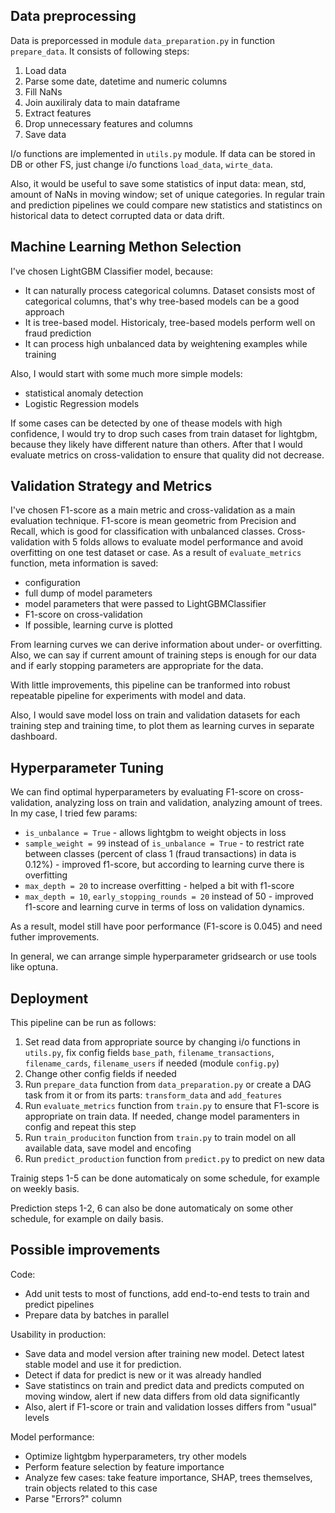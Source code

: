 ## Data preprocessing

Data is preporcessed in module `data_preparation.py` in function `prepare_data`. It consists of following steps:
1. Load data
2. Parse some date, datetime and numeric columns
3. Fill NaNs
4. Join auxiliraly data to main dataframe
5. Extract features
6. Drop unnecessary features and columns
7. Save data

I/o functions are implemented in `utils.py` module. If data can be stored in DB or other FS, just change i/o functions `load_data`, `wirte_data`.

Also, it would be useful to save some statistics of input data: mean, std, amount of NaNs in moving window; set of unique categories.
In regular train and prediction pipelines we could compare new statistics and statistincs on historical data to detect corrupted data or data drift.

## Machine Learning Methon Selection

I've chosen LightGBM Classifier model, because:

- It can naturally process categorical columns. Dataset consists most of categorical columns, that's why tree-based models can be a good approach
- It is tree-based model. Historicaly, tree-based models perform well on fraud prediction
- It can process high unbalanced data by weightening examples while training

Also, I would start with some much more simple models:

- statistical anomaly detection
- Logistic Regression models

If some cases can be detected by one of thease models with high confidence, I would try to drop such cases from train dataset for lightgbm, because they likely have different nature than others.
After that I would evaluate metrics on cross-validation to ensure that quality did not decrease.

## Validation Strategy and Metrics

I've chosen F1-score as a main metric and cross-validation as a main evaluation technique. F1-score is mean geometric from Precision and Recall, which is good for classification with unbalanced classes.
Cross-validation with 5 folds allows to evaluate model performance and avoid overfitting on one test dataset or case. As a result of `evaluate_metrics` function, meta information is saved:
- configuration
- full dump of model parameters
- model parameters that were passed to LightGBMClassifier
- F1-score on cross-validation
- If possible, learning curve is plotted

From learning curves we can derive information about under- or overfitting. Also, we can say if current amount of training steps is enough for our data and if early stopping parameters are appropriate for the data.

With little improvements, this pipeline can be tranformed into robust repeatable pipeline for experiments with model and data.

Also, I would save model loss on train and validation datasets for each training step and training time, to plot them as learning curves in separate dashboard.

## Hyperparameter Tuning

We can find optimal hyperparameters by evaluating F1-score on cross-validation, analyzing loss on train and validation, analyzing amount of trees. In my case, I tried few params:
- `is_unbalance = True` - allows lightgbm to weight objects in loss
- `sample_weight = 99` instead of `is_unbalance = True` - to restrict rate between classes (percent of class 1 (fraud transactions) in data is 0.12%) - improved f1-score, but according to learning curve there is overfitting
- `max_depth = 20` to increase overfitting - helped a bit with f1-score
- `max_depth = 10`, `early_stopping_rounds = 20` instead of 50 - improved f1-score and learning curve in terms of loss on validation dynamics.

As a result, model still have poor performance (F1-score is 0.045) and need futher improvements.

In general, we can arrange simple hyperparameter gridsearch or use tools like optuna.

## Deployment

This pipeline can be run as follows:
1. Set read data from appropriate source by changing i/o functions in `utils.py`, fix config fields `base_path`, `filename_transactions`, `filename_cards`, `filename_users` if needed (module `config.py`)
2. Change other config fields if needed
3. Run `prepare_data` function from `data_preparation.py` or create a DAG task from it or from its parts: `transform_data` and `add_features`
4. Run `evaluate_metrics` function from `train.py` to ensure that F1-score is appropriate on train data. If needed, change model paramenters in config and repeat this step
5. Run `train_produciton` function from `train.py` to train model on all available data, save model and encofing
6. Run `predict_production` function from `predict.py` to predict on new data

Trainig steps 1-5 can be done automaticaly on some schedule, for example on weekly basis.

Prediction steps 1-2, 6 can also be done automaticaly on some other schedule, for example on daily basis.


## Possible improvements
Code:
- Add unit tests to most of functions, add end-to-end tests to train and predict pipelines
- Prepare data by batches in parallel

Usability in production:
- Save data and model version after training new model. Detect latest stable model and use it for prediction.
- Detect if data for predict is new or it was already handled
- Save statistincs on train and predict data and predicts computed on moving window, alert if new data differs from old data significantly
- Also, alert if F1-score or train and validation losses differs from "usual" levels

Model performance:
- Optimize lightgbm hyperparameters, try other models
- Perform feature selection by feature importance
- Analyze few cases: take feature importance, SHAP, trees themselves, train objects related to this case
- Parse "Errors?" column
